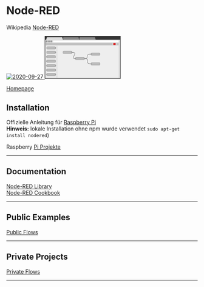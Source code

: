 # Node-RED
Wikipedia [Node-RED ](https://de.wikipedia.org/wiki/Node-RED)  

<a href="https://nodered.org/">
<img width="100" alt="2020-09-27" src="https://nodered.org/about/resources/media/node-red-icon-2.png"> 
</a>
<a href="https://nodered.org/">
<img width="200" alt="2020-10-25" src="images/node-red_browser-picto.png"> 
</a>

[Homepage](https://nodered.org/)

## Installation
Offizielle Anleitung für [Raspberry Pi](https://nodered.org/docs/getting-started/raspberrypi)  
**Hinweis:** lokale Installation ohne npm wurde verwendet ```sudo apt-get install nodered```)

Raspberry [Pi Projekte](https://github.com/griemide/RPi)  

---

## Documentation

[Node-RED Library](https://flows.nodered.org/)  
[Node-RED Cookbook](https://cookbook.nodered.org/)  

---
## Public Examples
[Public Flows](flows/readme.md)  

---
## Private Projects
[Private Flows](https://github.com/griemide/NR/)  

---
[]()  
[]()  
[]()  
